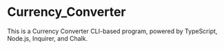# Currency_Converter
This is a Currency Converter CLI-based program, powered by TypeScript, Node.js, Inquirer, and Chalk.
